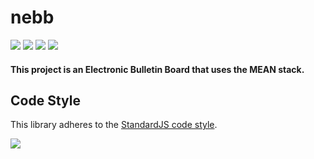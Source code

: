 # nebb
[![](https://img.shields.io/github/license/mashape/apistatus.svg)](https://opensource.org/licenses/MIT)
[![](https://travis-ci.org/TSedlar/nebb.svg)](https://travis-ci.org/TSedlar/nebb)
[![](https://badge.fury.io/js/nebb.svg)](https://www.npmjs.com/package/nebb)
![](https://david-dm.org/TSedlar/nebn.svg)

#### This project is an Electronic Bulletin Board that uses the MEAN stack.

## Code Style

This library adheres to the [StandardJS code style]((https://github.com/feross/standard)).

[![](https://cdn.rawgit.com/feross/standard/master/badge.svg)](https://github.com/feross/standard)
